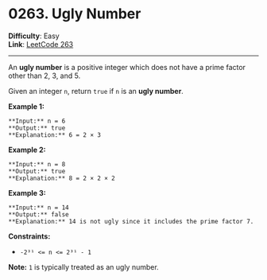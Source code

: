 # 0263. Ugly Number

**Difficulty**: Easy  
**Link**: [LeetCode 263](https://leetcode.com/problems/ugly-number)

---

An **ugly number** is a positive integer which does not have a prime factor other than 2, 3, and 5.

Given an integer `n`, return `true` if `n` is an **ugly number**.

**Example 1:**

    **Input:** n = 6
    **Output:** true
    **Explanation:** 6 = 2 × 3

**Example 2:**

    **Input:** n = 8
    **Output:** true
    **Explanation:** 8 = 2 × 2 × 2

**Example 3:**

    **Input:** n = 14
    **Output:** false
    **Explanation:** 14 is not ugly since it includes the prime factor 7.

**Constraints:**

- `-2³¹ <= n <= 2³¹ - 1`

**Note:** `1` is typically treated as an ugly number.
